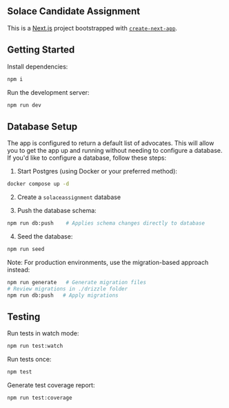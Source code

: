 ## Solace Candidate Assignment

This is a [Next.js](https://nextjs.org/) project bootstrapped with [`create-next-app`](https://github.com/vercel/next.js/tree/canary/packages/create-next-app).

## Getting Started

Install dependencies:
```bash
npm i
```

Run the development server:
```bash
npm run dev
```

## Database Setup

The app is configured to return a default list of advocates. This will allow you to get the app up and running without needing to configure a database. If you'd like to configure a database, follow these steps:

1. Start Postgres (using Docker or your preferred method):
```bash
docker compose up -d
```

2. Create a `solaceassignment` database

3. Push the database schema:
```bash
npm run db:push    # Applies schema changes directly to database
```

4. Seed the database:
```bash
npm run seed
```

Note: For production environments, use the migration-based approach instead:
```bash
npm run generate   # Generate migration files
# Review migrations in ./drizzle folder
npm run db:push   # Apply migrations
```

## Testing

Run tests in watch mode:
```bash
npm run test:watch
```

Run tests once:
```bash
npm test
```

Generate test coverage report:
```bash
npm run test:coverage
```
